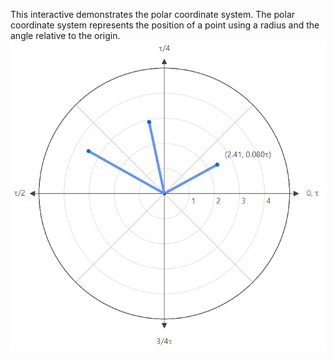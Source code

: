 This interactive demonstrates the polar coordinate system. The polar coordinate system represents the position of a point using a radius and the angle relative to the origin.
<img src="https://github.com/vebko/polar-coordinate-chart-blazor/blob/master/vector-chart.png"/>
